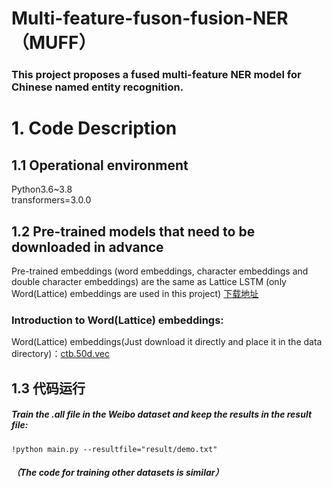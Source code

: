 # Multi-feature-fuson-fusion-NER（MUFF）
### This project proposes a fused multi-feature NER model for Chinese named entity recognition.
# 1. Code Description
## 1.1 Operational environment
Python3.6~3.8  
transformers=3.0.0

##  1.2 Pre-trained models that need to be downloaded in advance
Pre-trained embeddings (word embeddings, character embeddings and double character embeddings) are the same as Lattice LSTM (only Word(Lattice) embeddings are used in this project)
[下载地址](https://github.com/jiesutd/LatticeLSTM)

### Introduction to Word(Lattice) embeddings: 
Word(Lattice) embeddings(Just download it directly and place it in the data directory)：[ctb.50d.vec](https://drive.google.com/file/d/1K_lG3FlXTgOOf8aQ4brR9g3R40qi1Chv/view?usp=sharing)
## 1.3 代码运行
##### Train the .all file in the Weibo dataset and keep the results in the result file:
``!python main.py --resultfile="result/demo.txt"``

##### （The code for training other datasets is similar）
